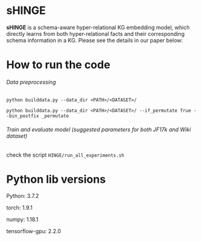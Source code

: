 # sHINGE
**sHINGE** is a schema-aware hyper-relational KG embedding model, which directly learns from both hyper-relational facts and their corresponding schema information in a KG. Please see the details in our paper below:
# How to run the code 
###### Data preprocessing
```
python builddata.py --data_dir <PATH>/<DATASET>/

python builddata.py --data_dir <PATH>/<DATASET>/ --if_permutate True --bin_postfix _permutate
```
###### Train and evaluate model (suggested parameters for both JF17k and Wiki dataset)
check the script `HINGE/run_all_experiments.sh`

# Python lib versions
Python: 3.7.2

torch: 1.9.1

numpy: 1.18.1

tensorflow-gpu: 2.2.0
